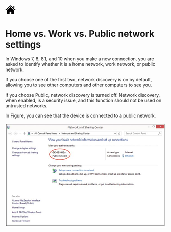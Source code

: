[![Home](/img/home.jpg)](1.8_OS_win_windows_network.md)

# Home vs. Work vs. Public network settings

In Windows 7, 8, 8.1, and 10 when you make a new connection, you are asked to identify
whether it is a home network, work network, or public network.

If you choose one of the
first two, network discovery is on by default, allowing you to see other computers and
other computers to see you. 

If you choose Public, network discovery is turned off.
Network discovery, when enabled, is a security issue, and this function should not be
used on untrusted networks.


In Figure, you can see that the device is connected to a public network.

![Net](/img/f1.8_WN_pn1.jpg)


